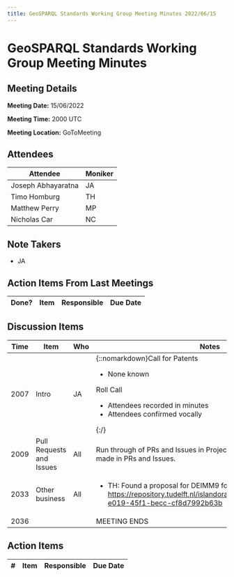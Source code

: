 ```yaml
---
title: GeoSPARQL Standards Working Group Meeting Minutes 2022/06/15
---
```

# GeoSPARQL Standards Working Group Meeting Minutes
## Meeting Details
**Meeting Date:** 15/06/2022

**Meeting Time:** 2000 UTC

**Meeting Location:** GoToMeeting  

## Attendees

| Attendee | Moniker |
| ---- | ---- |
| Joseph Abhayaratna | JA |
| Timo Homburg | TH |
| Matthew Perry | MP |
| Nicholas Car | NC |

## Note Takers
- JA

## Action Items From Last Meetings

| Done? | Item | Responsible | Due Date |
| ---- | ---- | ---- | --- |


## Discussion Items

| Time | Item | Who | Notes |
| ---- | ---- | ---- | ---- |
| 2007 | Intro | JA | {::nomarkdown}Call for Patents<ul><li>None known</li></ul>Roll Call<ul><li>Attendees recorded in minutes</li><li>Attendees confirmed vocally</li></ul>{:/} |
| 2009 | Pull Requests and Issues | All | Run through of PRs and Issues in Project. All comments and updates made in PRs and Issues. |
| 2033 | Other business | All | <ul><li>TH: Found a proposal for DEIMM9 for 3D. https://repository.tudelft.nl/islandora/object/uuid%3A09075b7e-e019-45f1-becc-cf8d7992b63b</li></ul> |
| 2036 | | | MEETING ENDS |

## Action Items

| \# | Item | Responsible | Due Date |
| ---- | ---- | ---- | ---- |
